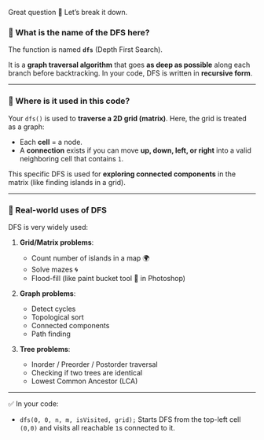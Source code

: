 Great question 🚀 Let’s break it down.

### 🔹 What is the name of the DFS here?

The function is named **`dfs`** (Depth First Search).

It is a **graph traversal algorithm** that goes **as deep as possible** along each branch before backtracking.
In your code, DFS is written in **recursive form**.

---

### 🔹 Where is it used in this code?

Your `dfs()` is used to **traverse a 2D grid (matrix)**.
Here, the grid is treated as a graph:

* Each **cell** = a node.
* A **connection** exists if you can move **up, down, left, or right** into a valid neighboring cell that contains `1`.

This specific DFS is used for **exploring connected components** in the matrix (like finding islands in a grid).

---

### 🔹 Real-world uses of DFS

DFS is very widely used:

1. **Grid/Matrix problems**:

   * Count number of islands in a map 🌍
   * Solve mazes 🌀
   * Flood-fill (like paint bucket tool 🎨 in Photoshop)

2. **Graph problems**:

   * Detect cycles
   * Topological sort
   * Connected components
   * Path finding

3. **Tree problems**:

   * Inorder / Preorder / Postorder traversal
   * Checking if two trees are identical
   * Lowest Common Ancestor (LCA)

---

✅ In your code:

* `dfs(0, 0, n, m, isVisited, grid);`
  Starts DFS from the top-left cell `(0,0)` and visits all reachable `1`s connected to it.
